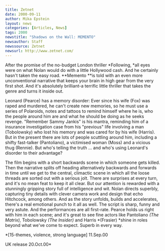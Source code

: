```yaml
---
title: Zetnet
date: 2000-09-11
author: Mika Epstein
layout: news
categories: [Articles, News]
tags: 2000
newstitle: "Shadows on the Wall: MEMENTO"
newsauthor: Staff  
newssource: Zetnet  
newsurl: http://www.zetnet.com/  
---
```

After the promise of the no-budget London thriller *Following, *all eyes were on what Nolan would do with a little Hollywood cash. And he certainly hasn't taken the easy road. **Memento **is told with an even more unconventional narrative that keeps your brain in high gear from the very first shot. And it's absolutely brilliant-a terrific little thriller that takes the genre and turns it inside out.

Leonard (Pearce) has a memory disorder: Ever since his wife (Fox) was raped and murdered, he can't create new memories, so he must use a series of Polaroids, notes and tattoos to remind himself where he is, who the people around him are and what he should be doing as he seeks revenge. "Remember Sammy Jankis" is his mantra, reminding him of a insurance investigation case from his "previous" life involving a man (Tobolowsky) who lost his memory and was cared for by his wife (Harris). But in the present there are lots of people scuttling around him, including a shifty fast-talker (Pantoliano), a victimised woman (Moss) and a vicious thug (Rennie). But who's telling the truth ... and who's using Leonard's disorder to their advantage?

The film begins with a short backwards scene in which someone gets killed. Then the narrative splits off heading alternatively backwards and forwards in time until we get to the central, climactic scene in which all the loose threads are sorted out with a serious jolt. There are surprises at every turn, and it's no mean feat to keep it all clear. But our attention is rewarded with a stunningly gripping story full of intelligence and wit. Nolan directs superbly, capturing tiny details with clever camera work and design that echo Hitchcock, among others. And as the story unfolds, builds and accelerates, there's a real emotional punch to it all as well. The script is sharp, funny and very astute. And the performances are all first-rate. Pearce holds us right with him in each scene; and it's great to see fine actors like Pantoliano *(The Matrix),* Tobolowsky *(The Insider)* and Harris *(Frasier) *shine in roles beyond what we've come to expect. Superb in every way. 

*[15-themes, violence, strong language] 11.Sep.00  
  
UK release 20.Oct.00*  
